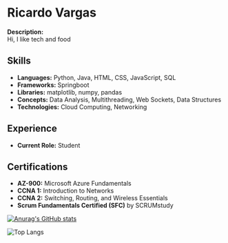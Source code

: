 # Ricardo Vargas

**Description:**  
Hi, I like tech and food

## Skills

- **Languages:** Python, Java, HTML, CSS, JavaScript, SQL
- **Frameworks:** Springboot
- **Libraries:** matplotlib, numpy, pandas
- **Concepts:** Data Analysis, Multithreading, Web Sockets, Data Structures
- **Technologies:** Cloud Computing, Networking

## Experience

- **Current Role:** Student

## Certifications

- **AZ-900:** Microsoft Azure Fundamentals
- **CCNA 1:** Introduction to Networks
- **CCNA 2:** Switching, Routing, and Wireless Essentials
- **Scrum Fundamentals Certified (SFC)** by SCRUMstudy

[![Anurag's GitHub stats](https://github-readme-stats.vercel.app/api?username=RicardoVMon)](https://github.com/anuraghazra/github-readme-stats)

![Top Langs](https://github-readme-stats.vercel.app/api/top-langs/?username=RicardoVMon&layout=compact)
